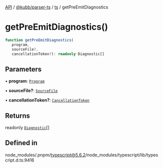 [API](../../../../../packages.md) / [@kubb/parser-ts](../../../index.md) / [ts](../index.md) / getPreEmitDiagnostics

# getPreEmitDiagnostics()

```ts
function getPreEmitDiagnostics(
   program, 
   sourceFile?, 
   cancellationToken?): readonly Diagnostic[]
```

## Parameters

• **program**: [`Program`](../interfaces/Program.md)

• **sourceFile?**: [`SourceFile`](../interfaces/SourceFile.md)

• **cancellationToken?**: [`CancellationToken`](../interfaces/CancellationToken.md)

## Returns

readonly [`Diagnostic`](../interfaces/Diagnostic.md)[]

## Defined in

node\_modules/.pnpm/typescript@5.6.2/node\_modules/typescript/lib/typescript.d.ts:9416

